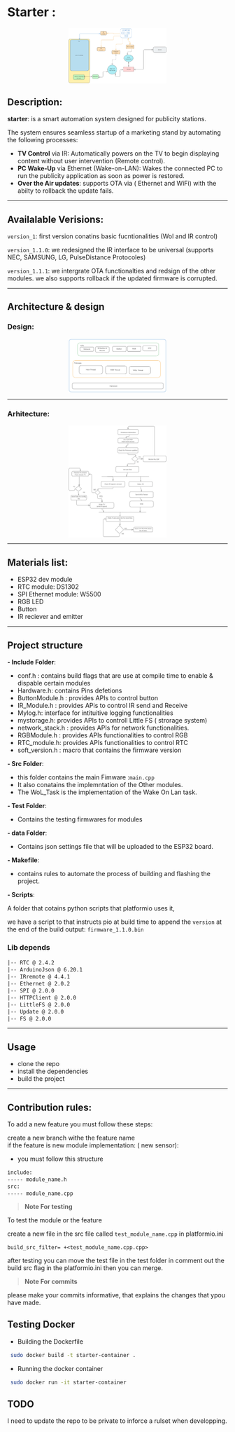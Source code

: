 # Starter : 

<div style="display: flex; justify-content: center;">
  <img src="Images/Starter.png" alt="Image 2" style="width: 45%;"/>
</div>

## Description:
**starter**: is a smart automation system designed for publicity stations.

The system ensures seamless startup  of a marketing stand by automating the following processes:

- **TV Control** via IR: Automatically powers on the TV to begin displaying content without user intervention (Remote control).
- **PC Wake-Up** via Ethernet (Wake-on-LAN): Wakes the connected PC to run the publicity application as soon as power is restored.
- **Over the Air updates**: supports OTA via ( Ethernet and WiFi) with the abilty to rollback the update fails. 

---

## Availalable Verisions: 

`version_1`: first version conatins basic fucntionalities (Wol and IR control)

`version_1.1.0`:  we redesigned the IR interface to be universal (supports NEC, SAMSUNG, LG, PulseDistance Protocoles)

`version_1.1.1`:  we intergrate OTA functionalties and redsign of the other modules. we also supports rollback if the updated  firmware is corrupted.   

---

## Architecture & design 
### **Design**: 

<div style="display: flex; justify-content: center;">
  <img src="Images/Design.png" alt="Image 2" style="width: 45%;"/>
</div>
<!-- ![Design ](Images/Design.png) -->

---

### **Arhitecture**: 

<div style="display: flex; justify-content: center;">
  <img src="Images/Architecture.png" alt="Image 2" style="width: 45%;"/>
</div>
<!-- ![Architecture](./Images/Architecture.png) -->

---

## Materials list:

- ESP32 dev module 
- RTC module: DS1302
- SPI Ethernet module: W5500
- RGB LED 
- Button  
- IR reciever and emitter 

---

## Project structure 
**- Include Folder**: 
- conf.h : contains build flags that are use at compile time to enable & dispable certain modules <br>
- Hardware.h: contains Pins defetions   <br>
- ButtonModule.h : provides APIs to control button  <br> 
- IR_Module.h : provides APis to control IR send and Receive <br>
- Mylog.h: interface for intituitive logging functionalities <br>
- mystorage.h: provides APIs to controll Little FS ( strorage system) <br>
- network_stack.h : provides APIs for network functionalities. <br>
- RGBModule.h : provides APIs functionalities to control RGB<br>
- RTC_module.h: provides APIs functionalities to control RTC <br>
- soft_version.h : macro that contains the firmware version<br>

**- Src Folder**: 

- this folder contains the main Fimware :`main.cpp` <br>
- It also conatains the implemntation of the Other modules. <br> 
- The WoL_Task is the implementation of the Wake On Lan task. <br>

**- Test Folder**: 

- Contains the testing firmwares for modules

**- data Folder**: 

- Contains json settings file that will be uploaded to the ESP32 board. 

**- Makefile**: 

- contains rules to automate the process of building and flashing the project. 

**- Scripts**: 

A folder that cotains python scripts that platformio uses it,

we have a script to that instructs pio at build time to append the `version` at the end of the build output:  `firmware_1.1.0.bin`



### Lib depends 
```
|-- RTC @ 2.4.2
|-- ArduinoJson @ 6.20.1
|-- IRremote @ 4.4.1
|-- Ethernet @ 2.0.2
|-- SPI @ 2.0.0
|-- HTTPClient @ 2.0.0
|-- LittleFS @ 2.0.0
|-- Update @ 2.0.0
|-- FS @ 2.0.0
```

---

## Usage 
- clone the repo 
- install the dependencies 
- build the project 

---

## Contribution rules: 
To add a new feature you must follow these steps: 

create a new branch withe the feature name  
if the feature is new module implementation: ( new sensor): 
- you must follow this structure 
 ```
include:
----- module_name.h 
src: 
----- module_name.cpp 
 ```

> **Note For testing** 

To test the module or the feature 

create a new file in the src file called `test_module_name.cpp`  in platformio.ini  

 ```pio
build_src_filter= +<test_module_name.cpp.cpp>   
 ```
after testing you can move the test file in the test folder in comment out the build src flag in the platformio.ini then you can merge. 


> **Note For commits** 

please make your commits informative, that explains the changes that ypou have made. 


## Testing Docker 
- Building the Dockerfile

```bash
 sudo docker build -t starter-container . 
```

- Running the docker container 

```bash 
 sudo docker run -it starter-container
```


##  TODO
I need to update the repo to be private to inforce a rulset when developping. 